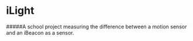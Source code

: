 # iLight
#####A school project measuring the difference between a motion sensor and an iBeacon as a sensor.
